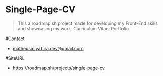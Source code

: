 # Single-Page-CV
> This a roadmap.sh project made for developing my Front-End skills and showcasing my work. Curriculum Vitae; Portfolio

#Contact
- matheusmiyahira.dev@gmail.com

#SiteURL
- https://roadmap.sh/projects/single-page-cv



